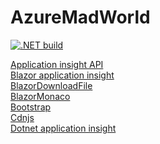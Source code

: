 # AzureMadWorld

[![.NET build](https://github.com/oveldman/AzureMadWorld/actions/workflows/DotnetCheck.yml/badge.svg?branch=main)](https://github.com/oveldman/AzureMadWorld/actions/workflows/DotnetCheck.yml)

[Application insight API](https://dev.applicationinsights.io/documentation/overview)\
[Blazor application insight](https://github.com/IvanJosipovic/BlazorApplicationInsights)\
[BlazorDownloadFile](https://github.com/arivera12/BlazorDownloadFile)\
[BlazorMonaco](https://github.com/serdarciplak/BlazorMonaco)\
[Bootstrap](https://getbootstrap.com/)\
[Cdnjs](https://cdnjs.com/libraries?q=bootstrap)\
[Dotnet application insight](https://docs.microsoft.com/en-us/azure/azure-monitor/app/asp-net-core)